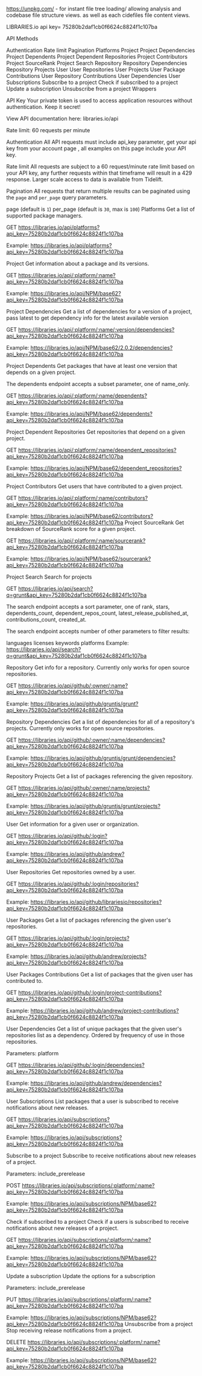 https://unpkg.com/ - for instant file tree loading/ allowing analysis and codebase file structure views. as well as each cidefiles file content views.


LIBRARIES.io api key= 75280b2daf1cb0f6624c8824f1c107ba


API Methods


Authentication
Rate limit
Pagination
Platforms
Project
Project Dependencies
Project Dependents
Project Dependent Repositories
Project Contributors
Project SourceRank
Project Search
Repository
Repository Dependencies
Repository Projects
User
User Repositories
User Projects
User Package Contributions
User Repository Contributions
User Dependencies
User Subscriptions
Subscribe to a project
Check if subscribed to a project
Update a subscription
Unsubscribe from a project
Wrappers

API Key
Your private token is used to access application resources without authentication. Keep it secret!

View API documentation here: libraries.io/api

Rate limit: 60 requests per minute

Authentication
All API requests must include api_key parameter, get your api key from your account page , all examples on this page include your API key.

Rate limit
All requests are subject to a 60 request/minute rate limit based on your API key, any further requests within that timeframe will result in a 429 response.
Larger scale access to data is available from Tidelift.

Pagination
All requests that return multiple results can be paginated using the `page` and `per_page` query parameters.

page (default is `1`)
per_page (default is `30`, max is `100`)
Platforms
Get a list of supported package managers.

GET https://libraries.io/api/platforms?api_key=75280b2daf1cb0f6624c8824f1c107ba

Example: https://libraries.io/api/platforms?api_key=75280b2daf1cb0f6624c8824f1c107ba

Project
Get information about a package and its versions.

GET https://libraries.io/api/:platform/:name?api_key=75280b2daf1cb0f6624c8824f1c107ba

Example: https://libraries.io/api/NPM/base62?api_key=75280b2daf1cb0f6624c8824f1c107ba

Project Dependencies
Get a list of dependencies for a version of a project, pass latest to get dependency info for the latest available version

GET https://libraries.io/api/:platform/:name/:version/dependencies?api_key=75280b2daf1cb0f6624c8824f1c107ba

Example: https://libraries.io/api/NPM/base62/2.0.2/dependencies?api_key=75280b2daf1cb0f6624c8824f1c107ba


Project Dependents
Get packages that have at least one version that depends on a given project.

The dependents endpoint accepts a subset parameter, one of name_only.

GET https://libraries.io/api/:platform/:name/dependents?api_key=75280b2daf1cb0f6624c8824f1c107ba

Example: https://libraries.io/api/NPM/base62/dependents?api_key=75280b2daf1cb0f6624c8824f1c107ba


Project Dependent Repositories
Get repositories that depend on a given project.

GET https://libraries.io/api/:platform/:name/dependent_repositories?api_key=75280b2daf1cb0f6624c8824f1c107ba

Example: https://libraries.io/api/NPM/base62/dependent_repositories?api_key=75280b2daf1cb0f6624c8824f1c107ba


Project Contributors
Get users that have contributed to a given project.

GET https://libraries.io/api/:platform/:name/contributors?api_key=75280b2daf1cb0f6624c8824f1c107ba

Example: https://libraries.io/api/NPM/base62/contributors?api_key=75280b2daf1cb0f6624c8824f1c107ba
Project SourceRank
Get breakdown of SourceRank score for a given project.

GET https://libraries.io/api/:platform/:name/sourcerank?api_key=75280b2daf1cb0f6624c8824f1c107ba

Example: https://libraries.io/api/NPM/base62/sourcerank?api_key=75280b2daf1cb0f6624c8824f1c107ba


Project Search
Search for projects

GET https://libraries.io/api/search?q=grunt&api_key=75280b2daf1cb0f6624c8824f1c107ba

The search endpoint accepts a sort parameter, one of rank, stars, dependents_count, dependent_repos_count, latest_release_published_at, contributions_count, created_at.

The search endpoint accepts number of other parameters to filter results:

languages
licenses
keywords
platforms
Example: https://libraries.io/api/search?q=grunt&api_key=75280b2daf1cb0f6624c8824f1c107ba



Repository
Get info for a repository. Currently only works for open source repositories.

GET https://libraries.io/api/github/:owner/:name?api_key=75280b2daf1cb0f6624c8824f1c107ba

Example: https://libraries.io/api/github/gruntjs/grunt?api_key=75280b2daf1cb0f6624c8824f1c107ba

Repository Dependencies
Get a list of dependencies for all of a repository's projects. Currently only works for open source repositories.

GET https://libraries.io/api/github/:owner/:name/dependencies?api_key=75280b2daf1cb0f6624c8824f1c107ba

Example: https://libraries.io/api/github/gruntjs/grunt/dependencies?api_key=75280b2daf1cb0f6624c8824f1c107ba

Repository Projects
Get a list of packages referencing the given repository.

GET https://libraries.io/api/github/:owner/:name/projects?api_key=75280b2daf1cb0f6624c8824f1c107ba

Example: https://libraries.io/api/github/gruntjs/grunt/projects?api_key=75280b2daf1cb0f6624c8824f1c107ba


User
Get information for a given user or organization.

GET https://libraries.io/api/github/:login?api_key=75280b2daf1cb0f6624c8824f1c107ba

Example: https://libraries.io/api/github/andrew?api_key=75280b2daf1cb0f6624c8824f1c107ba


User Repositories
Get repositories owned by a user.

GET https://libraries.io/api/github/:login/repositories?api_key=75280b2daf1cb0f6624c8824f1c107ba

Example: https://libraries.io/api/github/librariesio/repositories?api_key=75280b2daf1cb0f6624c8824f1c107ba


User Packages
Get a list of packages referencing the given user's repositories.

GET https://libraries.io/api/github/:login/projects?api_key=75280b2daf1cb0f6624c8824f1c107ba

Example: https://libraries.io/api/github/andrew/projects?api_key=75280b2daf1cb0f6624c8824f1c107ba


User Packages Contributions
Get a list of packages that the given user has contributed to.

GET https://libraries.io/api/github/:login/project-contributions?api_key=75280b2daf1cb0f6624c8824f1c107ba

Example: https://libraries.io/api/github/andrew/project-contributions?api_key=75280b2daf1cb0f6624c8824f1c107ba


User Dependencies
Get a list of unique packages that the given user's repositories list as a dependency. Ordered by frequency of use in those repositories.

Parameters: platform

GET https://libraries.io/api/github/:login/dependencies?api_key=75280b2daf1cb0f6624c8824f1c107ba

Example: https://libraries.io/api/github/andrew/dependencies?api_key=75280b2daf1cb0f6624c8824f1c107ba


User Subscriptions
List packages that a user is subscribed to receive notifications about new releases.

GET https://libraries.io/api/subscriptions?api_key=75280b2daf1cb0f6624c8824f1c107ba

Example: https://libraries.io/api/subscriptions?api_key=75280b2daf1cb0f6624c8824f1c107ba


Subscribe to a project
Subscribe to receive notifications about new releases of a project.

Parameters: include_prerelease

POST https://libraries.io/api/subscriptions/:platform/:name?api_key=75280b2daf1cb0f6624c8824f1c107ba

Example: https://libraries.io/api/subscriptions/NPM/base62?api_key=75280b2daf1cb0f6624c8824f1c107ba

Check if subscribed to a project
Check if a users is subscribed to receive notifications about new releases of a project.

GET https://libraries.io/api/subscriptions/:platform/:name?api_key=75280b2daf1cb0f6624c8824f1c107ba

Example: https://libraries.io/api/subscriptions/NPM/base62?api_key=75280b2daf1cb0f6624c8824f1c107ba

Update a subscription
Update the options for a subscription

Parameters: include_prerelease

PUT https://libraries.io/api/subscriptions/:platform/:name?api_key=75280b2daf1cb0f6624c8824f1c107ba

Example: https://libraries.io/api/subscriptions/NPM/base62?api_key=75280b2daf1cb0f6624c8824f1c107ba
Unsubscribe from a project
Stop receiving release notifications from a project.

DELETE https://libraries.io/api/subscriptions/:platform/:name?api_key=75280b2daf1cb0f6624c8824f1c107ba

Example: https://libraries.io/api/subscriptions/NPM/base62?api_key=75280b2daf1cb0f6624c8824f1c107ba